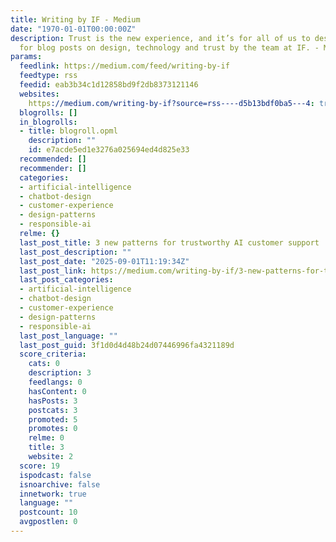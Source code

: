 ```yaml
---
title: Writing by IF - Medium
date: "1970-01-01T00:00:00Z"
description: Trust is the new experience, and it’s for all of us to design. Follow
  for blog posts on design, technology and trust by the team at IF. - Medium
params:
  feedlink: https://medium.com/feed/writing-by-if
  feedtype: rss
  feedid: eab3b34c1d12858bd9f2db8373121146
  websites:
    https://medium.com/writing-by-if?source=rss----d5b13bdf0ba5---4: true
  blogrolls: []
  in_blogrolls:
  - title: blogroll.opml
    description: ""
    id: e7acde5ed1e3276a025694ed4d825e33
  recommended: []
  recommender: []
  categories:
  - artificial-intelligence
  - chatbot-design
  - customer-experience
  - design-patterns
  - responsible-ai
  relme: {}
  last_post_title: 3 new patterns for trustworthy AI customer support
  last_post_description: ""
  last_post_date: "2025-09-01T11:19:34Z"
  last_post_link: https://medium.com/writing-by-if/3-new-patterns-for-trustworthy-ai-customer-support-cbd87ef750c6?source=rss----d5b13bdf0ba5---4
  last_post_categories:
  - artificial-intelligence
  - chatbot-design
  - customer-experience
  - design-patterns
  - responsible-ai
  last_post_language: ""
  last_post_guid: 3f1d0d4d48b24d07446996fa4321189d
  score_criteria:
    cats: 0
    description: 3
    feedlangs: 0
    hasContent: 0
    hasPosts: 3
    postcats: 3
    promoted: 5
    promotes: 0
    relme: 0
    title: 3
    website: 2
  score: 19
  ispodcast: false
  isnoarchive: false
  innetwork: true
  language: ""
  postcount: 10
  avgpostlen: 0
---
```

